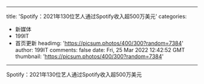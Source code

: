 
---
title: 'Spotify：2021年130位艺人通过Spotify收入超500万美元'
categories: 
 - 新媒体
 - 199IT
 - 首页更新
headimg: 'https://picsum.photos/400/300?random=7384'
author: 199IT
comments: false
date: Fri, 25 Mar 2022 12:42:52 GMT
thumbnail: 'https://picsum.photos/400/300?random=7384'
---

<div>   
Spotify：2021年130位艺人通过Spotify收入超500万美元  
</div>
            